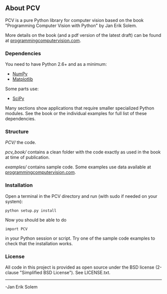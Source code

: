 ## About PCV
PCV is a pure Python library for computer vision based on the book "Programming Computer Vision with Python" by Jan Erik Solem. 

More details on the book (and a pdf version of the latest draft) can be found at [programmingcomputervision.com](http://programmingcomputervision.com/).

### Dependencies
You need to have Python 2.6+ and as a minimum:

* [NumPy](http://numpy.scipy.org/)
* [Matplotlib](http://matplotlib.sourceforge.net/)

Some parts use:

* [SciPy](http://scipy.org/)

Many sections show applications that require smaller specialized Python modules. See the book or the individual examples for full list of these dependencies. 

### Structure

*PCV/*  the code.

*pcv_book/*  contains a clean folder with the code exactly as used in the book at time of publication.

*examples/*  contains sample code. Some examples use data available at [programmingcomputervision.com](http://programmingcomputervision.com/).

### Installation

Open a terminal in the PCV directory and run (with sudo if needed on your system):

	python setup.py install

Now you should be able to do

	import PCV
	
in your Python session or script. Try one of the sample code examples to check that the installation works.

### License

All code in this project is provided as open source under the BSD license (2-clause "Simplified BSD License"). See LICENSE.txt. 


---
-Jan Erik Solem